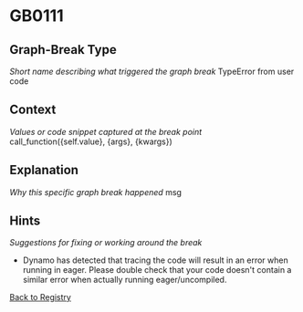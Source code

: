# GB0111

## Graph-Break Type
*Short name describing what triggered the graph break*
TypeError from user code

## Context
*Values or code snippet captured at the break point*
call_function({self.value}, {args}, {kwargs})

## Explanation
*Why this specific graph break happened*
msg

## Hints
*Suggestions for fixing or working around the break*
- Dynamo has detected that tracing the code will result in an error when running in eager. Please double check that your code doesn't contain a similar error when actually running eager/uncompiled.



[Back to Registry](../index.md)
